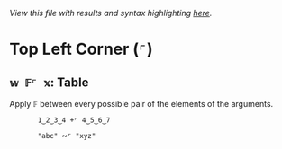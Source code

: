 *View this file with results and syntax highlighting [here](https://mlochbaum.github.io/BQN/help/table.html).*

# Top Left Corner (`⌜`)

## `𝕨 𝔽⌜ 𝕩`: Table

Apply `𝔽` between every possible pair of the elements of the arguments.

           1‿2‿3‿4 +⌜ 4‿5‿6‿7

           "abc" ∾⌜ "xyz"
